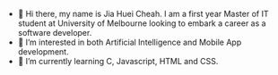 - 👋 Hi there, my name is Jia Huei Cheah.
  I am a first year Master of IT student at University of Melbourne looking to embark a career as a software developer. 
- 👀 I’m interested in both Artificial Intelligence and Mobile App development. 
- 🌱 I’m currently learning C, Javascript, HTML and CSS. 


<!---
jiahueic/jiahueic is a ✨ special ✨ repository because its `README.md` (this file) appears on your GitHub profile.
You can click the Preview link to take a look at your changes.
--->
